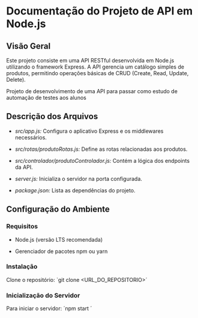 # Documentação do Projeto de API em Node.js

## Visão Geral

Este projeto consiste em uma API RESTful desenvolvida em Node.js utilizando o framework Express. A API gerencia um catálogo simples de produtos, permitindo operações básicas de CRUD (Create, Read, Update, Delete).

Projeto de desenvolvimento de uma API para passar como estudo de automação de testes aos alunos

## Descrição dos Arquivos

- *src/app.js:* Configura o aplicativo Express e os middlewares necessários.

- *src/rotas/produtoRotas.js:* Define as rotas relacionadas aos produtos.

- *src/controlador/produtoControlador.js:* Contém a lógica dos endpoints da API.

- *server.js:* Inicializa o servidor na porta configurada.

- *package.json:* Lista as dependências do projeto.

## Configuração do Ambiente

### Requisitos

- Node.js (versão LTS recomendada)

- Gerenciador de pacotes npm ou yarn

### Instalação

Clone o repositório: `git clone <URL_DO_REPOSITORIO>´

 ### Inicialização do Servidor

Para iniciar o servidor: ´npm start ´